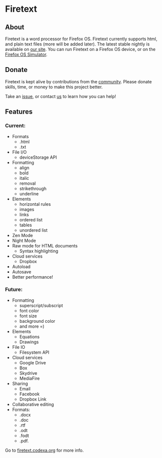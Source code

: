 # Firetext
## About
Firetext is a word processor for Firefox OS.  Firetext currently supports html, and plain text files (more will be added later).
The latest stable nightly is available on <a href="http://firetext.codexa.org/app/">our site</a>.
You can run Firetext on a Firefox OS device, or on the <a href="https://addons.mozilla.org/en-US/firefox/addon/firefox-os-simulator/">Firefox OS Simulator</a>.


## Donate
Firetext is kept alive by contributions from the <a href="http://firetext.codexa.org/community/credits">community</a>.
Please donate skills, time, or money to make this project better.
  
Take an <a href="https://github.com/Codexa/Firetext/issues">issue</a>,
or contact <a href="mailto:contact@codexa.org">us</a> to learn how you can help!


## Features
### Current:
- Formats
  - .html
  - .txt
- File I/O
  - deviceStorage API
- Formatting
  - align
  - bold
  - italic
  - removal
  - strikethrough
  - underline
- Elements
  - horizontal rules
  - images
  - links
  - ordered list
  - tables
  - unordered list
- Zen Mode
- Night Mode
- Raw mode for HTML documents
  - Syntax highlighting
- Cloud services
  - Dropbox
- Autoload
- Autosave
- Better performance!

### Future:
- Formatting
  - superscript/subscript
  - font color
  - font size
  - background color
  - and more =)
- Elements
  - Equations
  - Drawings
- File IO
  - Filesystem API
- Cloud services
  - Google Drive
  - Box
  - Skydrive
  - MediaFire
- Sharing
  - Email
  - Facebook
  - Dropbox Link
- Collaborative editing
- Formats:
  - .docx
  - .doc
  - .rtf
  - .odt
  - .fodt
  - .pdf.

Go to <a href="http://firetext.codexa.org">firetext.codexa.org</a> for more info.
